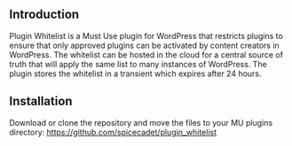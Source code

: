 ## Introduction
Plugin Whitelist is a Must Use plugin for WordPress that restricts plugins to ensure that only approved plugins can be activated by content creators in WordPress. The whitelist can be hosted in the cloud for a central source of truth that will apply the same list to many instances of WordPress. The plugin stores the whitelist in a transient which expires after 24 hours.

## Installation
Download or clone the repository and move the files to your MU plugins directory: https://github.com/spicecadet/plugin_whitelist

